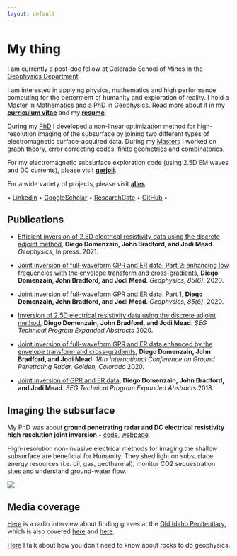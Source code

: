 ```yaml
---
layout: default
---
```


# My thing

I am currently a post-doc fellow at Colorado School of Mines in the [Geophysics Department](https://cwp.mines.edu/faculty/). 

I am interested in applying physics, mathematics and high performance computing for the betterment of humanity and exploration of reality. I hold a Master in Mathematics and a PhD in Geophysics. Read more about it in my **[curriculum vitae](./diego-cv.pdf)** and my **[resume](./resume.pdf)**.

During my [PhD](https://scholarworks.boisestate.edu/td/1642/) I developed a non-linear optimization method for high-resolution imaging of the subsurface by joining two different types of electromagnetic surface-acquired data. During my [Masters](https://digitalcommons.mtu.edu/cgi/viewcontent.cgi?article=1806&context=etds) I worked on graph theory, error correcting codes, finite geometries and combinatorics.

For my electromagnetic subsurface exploration code (using 2.5D EM waves and DC currents), please visit [__gerjoii__](https://github.com/diegozain/gerjoii).

For a wide variety of projects, please visit [__alles__](https://github.com/diegozain/alles).

• [Linkedin](https://www.linkedin.com/in/diego-domenzain-67431171/) • [GoogleScholar](https://scholar.google.com/citations?user=tve8X08AAAAJ&hl) • [ResearchGate](https://www.researchgate.net/profile/Diego_Domenzain) • [GitHub](https://github.com/diegozain/) •

## Publications

* [Efficient inversion of 2.5D electrical resistivity data using the discrete adjoint method](https://library.seg.org/doi/10.1190/geo2020-0373.1), __Diego Domenzain, John Bradford, and Jodi Mead__. _Geophysics_, In press. 2021.

* [Joint inversion of full-waveform GPR and ER data. Part 2: enhancing low frequencies with the envelope transform and cross-gradients](https://library.seg.org/doi/10.1190/geo2019-0755.1), __Diego Domenzain, John Bradford, and Jodi Mead__. _Geophysics, 85(6)_. 2020.

* [Joint inversion of full-waveform GPR and ER data. Part 1](https://library.seg.org/doi/10.1190/geo2019-0754.1), __Diego Domenzain, John Bradford, and Jodi Mead__. _Geophysics, 85(6)_. 2020.

* [Inversion of 2.5D electrical resistivity data using the discrete adjoint method](https://library.seg.org/doi/10.1190/segam2020-3417486.1), __Diego Domenzain, John Bradford, and Jodi Mead__. _SEG Technical Program Expanded Abstracts_ 2020.

* [Joint inversion of full-waveform GPR and ER data enhanced by the envelope transform and cross-gradients](https://library.seg.org/doi/10.1190/gpr2020-087.1), __Diego Domenzain, John Bradford, and Jodi Mead__. _18th International Conference on Ground Penetrating Radar, Golden, Colorado_ 2020.

* [Joint inversion of GPR and ER data](https://library.seg.org/doi/10.1190/segam2018-2997794.1), __Diego Domenzain, John Bradford, and Jodi Mead__. _SEG Technical Program Expanded Abstracts_ 2018.

## Imaging the subsurface

My PhD was about __ground penetrating radar and DC electrical resistivity high resolution joint inversion__ - [code](https://github.com/diegozain/gerjoii), [webpage](./gerjoii)

High-resolution non-invasive electrical methods for imaging the shallow subsurface are beneficial for Humanity. They shed light on subsurface energy resources (i.e. oil, gas, geothermal), monitor CO2 sequestration sites and understand ground-water flow.

[![](images/wavefield-lava.gif)](./gerjoii)

## Media coverage

[Here](https://www.boisestatepublicradio.org/post/boise-state-students-search-bodies-old-idaho-pen#stream/0) is a radio interview about finding graves at the [Old Idaho Penitentiary](https://history.idaho.gov/location/old-penitentiary/), which is also covered [here](https://www.boisestate.edu/news/2019/03/05/geophysics-club-works-to-help-solve-mysteries-in-historic-boise-cemetery/) and [here](./gerjoii).

[Here](https://focus.boisestate.edu/article/ph-d-in-geophysics/) I talk about how you don't need to know about rocks to do geophysics.